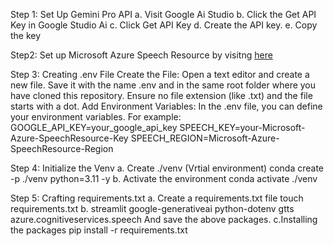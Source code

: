 Step 1: Set Up Gemini Pro API
  a. Visit Google Ai Studio
  b. Click the Get API Key in Google Studio Ai
  c. Click Get API Key
  d. Create the API key.
  e. Copy the key

Step2: Set up Microsoft Azure Speech Resource by visitng [here](https://portal.azure.com/#create/Microsoft.CognitiveServicesSpeechServices)
  
Step 3: Creating .env File
  Create the File: Open a text editor and create a new file. Save it with the name .env and in the same root folder where you have cloned this repository. Ensure no file extension (like .txt) and the file starts with a dot.
  Add Environment Variables: In the .env file, you can define your environment variables. For example:
  GOOGLE_API_KEY=your_google_api_key
  SPEECH_KEY=your-Microsoft-Azure-SpeechResource-Key
  SPEECH_REGION=Microsoft-Azure-SpeechResource-Region

Step 4: Initialize the Venv
  a. Create ./venv (Vrtial environment)
    conda create -p ./venv python=3.11 -y
  b. Activate the environment
    conda activate ./venv
  
Step 5: Crafting requirements.txt
  a. Create a requirements.txt file
    touch requirements.txt
  b. streamlit
    google-generativeai
    python-dotenv
    gtts
    azure.cognitiveservices.speech
    And save the above packages.
  c.Installing the packages
  pip install -r requirements.txt
